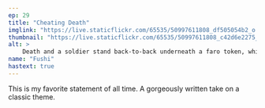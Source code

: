 ```yaml
---
ep: 29
title: "Cheating Death"
imglink: "https://live.staticflickr.com/65535/50997611808_df505054b2_o.jpg"
thumbnail: "https://live.staticflickr.com/65535/50997611808_c42d6e2275_q.jpg"
alt: >
    Death and a soldier stand back-to-back underneath a faro token, which is carved with the roman numeral for 29. The quote, "There was once a soldier. A bold soldier," is written in script above, and "But bold is not the same as brave..." below.
name: "Fushi"
hastext: true
---
```

This is my favorite statement of all time. A gorgeously written take on a classic theme.